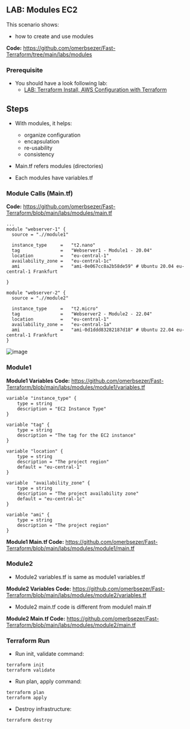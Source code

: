 ## LAB: Modules EC2

This scenario shows:
- how to create and use modules 

**Code:** https://github.com/omerbsezer/Fast-Terraform/tree/main/labs/modules

### Prerequisite

- You should have a look following lab: 
  - [LAB: Terraform Install, AWS Configuration with Terraform](https://github.com/omerbsezer/Fast-Terraform/blob/main/Terraform-Install-AWS-Configuration.md)

## Steps

- With modules, it helps:
  - organize configuration
  - encapsulation 
  - re-usability
  - consistency

- Main.tf refers modules (directories)
- Each modules have variables.tf


### Module Calls (Main.tf)

**Code:** https://github.com/omerbsezer/Fast-Terraform/blob/main/labs/modules/main.tf

``` 
...
module "webserver-1" {
  source = ".//module1"

  instance_type     =   "t2.nano"
  tag               =   "Webserver1 - Module1 - 20.04"
  location          =   "eu-central-1"
  availability_zone =   "eu-central-1c"
  ami               =   "ami-0e067cc8a2b58de59" # Ubuntu 20.04 eu-central-1 Frankfurt

}

module "webserver-2" {
  source = ".//module2"

  instance_type     =   "t2.micro"
  tag               =   "Webserver2 - Module2 - 22.04"
  location          =   "eu-central-1"
  availability_zone =   "eu-central-1a"
  ami               =   "ami-0d1ddd83282187d18" # Ubuntu 22.04 eu-central-1 Frankfurt
}
``` 

![image](https://user-images.githubusercontent.com/10358317/229362702-43148537-03fc-4876-9883-ccee83a63f56.png)

### Module1

**Module1 Variables Code:** https://github.com/omerbsezer/Fast-Terraform/blob/main/labs/modules/module1/variables.tf

``` 
variable "instance_type" {
    type = string
    description = "EC2 Instance Type"
}

variable "tag" {
    type = string
    description = "The tag for the EC2 instance"
}

variable "location" {
    type = string
    description = "The project region"
    default = "eu-central-1"
}

variable  "availability_zone" {
    type = string
    description = "The project availability zone"
    default = "eu-central-1c"
} 

variable "ami" {
    type = string
    description = "The project region"
}
``` 

**Module1 Main.tf Code:** https://github.com/omerbsezer/Fast-Terraform/blob/main/labs/modules/module1/main.tf


### Module2

- Module2 variables.tf is same as module1 variables.tf

**Module2 Variables Code:** https://github.com/omerbsezer/Fast-Terraform/blob/main/labs/modules/module2/variables.tf

- Module2 main.tf code is different from module1 main.tf

**Module2 Main.tf Code:** https://github.com/omerbsezer/Fast-Terraform/blob/main/labs/modules/module2/main.tf

### Terraform Run

- Run init, validate command:

``` 
terraform init
terraform validate
``` 

- Run plan, apply command:

``` 
terraform plan
terraform apply
``` 




- Destroy infrastructure:

```
terraform destroy 
``` 

